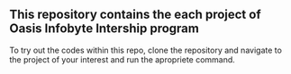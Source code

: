 ## This repository contains the each project of Oasis Infobyte Intership program

To try out the codes within this repo, clone the repository and navigate to the project of your interest and run the apropriete command.
